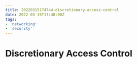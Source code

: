 ```yaml
---
title: 20220315174744-discretionary-access-control
date: 2022-03-15T17:48:00Z
tags:
- 'networking'
- 'security'
---
```


# Discretionary Access Control

